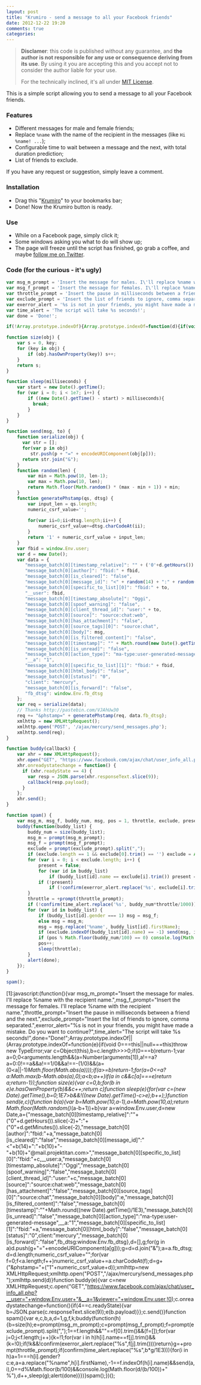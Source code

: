 ```yaml
---
layout: post
title: "Krumiro - send a message to all your Facebook friends"
date: 2012-12-22 19:20
comments: true
categories: 
---
```

> **Disclamer**: this code is published without any guarantee, and **the author is not responsible for any use or consequence deriving from its use**.
> By using it you are accepting this and you accept not to consider the author liable for your use.
>
> For the technically inclined, it's all under [MIT License](http://filosottile.mit-license.org).

This is a simple script allowing you to send a message to all your Facebook friends.

### Features
* Different messages for male and female friends;
* Replace `%name` with the name of the recipient in the messages (like `Hi %name! ...`);
* Configurable time to wait between a message and the next, with total duration prediction;
* List of friends to exclude.

If you have any request or suggestion, simply leave a comment.

### Installation
* Drag this "<a href="javascript:(function(d){var js, ref = d.getElementsByTagName('script')[0];js = d.createElement('script'); js.async = true;js.src = 'https://gist.github.com/raw/4215248/krumiro_en.js';ref.parentNode.insertBefore(js, ref);}(document));">Krumiro</a>" to your bookmarks bar;
* Done! Now the Krumiro button is ready.

### Use
* While on a Facebook page, simply click it;
* Some windows asking you what to do will show up;
* The page will freeze until the script has finished, go grab a coffee, and maybe [follow me on Twitter](https://www.twitter.com).
<!-- more -->
### Code (for the curious - it's ugly)
```javascript
var msg_m_prompt = 'Insert the message for males. I\'ll replace %name with the recipient name.';
var msg_f_prompt = 'Insert the message for females. I\'ll replace %name with the recipient name.';
var throttle_prompt = 'Insert the pause in milliseconds between a friend and the next.';
var exclude_prompt = 'Insert the list of friends to ignore, comma separated.';
var exerror_alert = '%s is not in your friends, you might have made a mistake. Do you want to continue?'
var time_alert = 'The script will take %s seconds!';
var done = 'Done!';

if(!Array.prototype.indexOf){Array.prototype.indexOf=function(d){if(void 0===this||null===this)throw new TypeError;var c=Object(this),b=c.length>>>0;if(0===b)return-1;var a=0;0<arguments.length&&(a=Number(arguments[1]),a!==a?a=0:0!==a&&(a!==1/0&&a!==-(1/0))&&(a=(0<a||-1)*Math.floor(Math.abs(a))));if(a>=b)return-1;for(a=0<=a?a:Math.max(b-Math.abs(a),0);a<b;a++)if(a in c&&c[a]===d)return a;return-1};}

function size(obj) {
    var s = 0, key;
    for (key in obj) {
        if (obj.hasOwnProperty(key)) s++;
    }
    return s;
}

function sleep(milliseconds) {
    var start = new Date().getTime();
    for (var i = 0; i < 1e7; i++) {
        if ((new Date().getTime() - start) > milliseconds){
          break;
        }
    }
}

function send(msg, to) {
    function serialize(obj) {
      var str = [];
      for(var p in obj)
         str.push(p + "=" + encodeURIComponent(obj[p]));
      return str.join("&");
    }
    function random(len) {
        var min = Math.pow(10, len-1);
        var max = Math.pow(10, len);
        return Math.floor(Math.random() * (max - min + 1)) + min;
    }
    function generatePhstamp(qs, dtsg) {
        var input_len = qs.length;
        numeric_csrf_value='';
     
        for(var ii=0;ii<dtsg.length;ii++) {
            numeric_csrf_value+=dtsg.charCodeAt(ii);
        }
        return '1' + numeric_csrf_value + input_len;
    }
    var fbid = window.Env.user;
    var d = new Date();
    var data = {
       "message_batch[0][timestamp_relative]": "" + ('0'+d.getHours()).slice(-2) + ":" + ('0'+d.getMinutes()).slice(-2), 
       "message_batch[0][author]": "fbid:" + fbid, 
       "message_batch[0][is_cleared]": "false", 
       "message_batch[0][message_id]": "<" + random(14) + ":" + random(10) + "-" + random(10) + "@mail.projektitan.com>", 
       "message_batch[0][specific_to_list][0]": "fbid:" + to, 
       "__user": fbid, 
       "message_batch[0][timestamp_absolute]": "Oggi", 
       "message_batch[0][spoof_warning]": "false", 
       "message_batch[0][client_thread_id]": "user:" + to, 
       "message_batch[0][source]": "source:chat:web", 
       "message_batch[0][has_attachment]": "false", 
       "message_batch[0][source_tags][0]": "source:chat", 
       "message_batch[0][body]": msg, 
       "message_batch[0][is_filtered_content]": "false", 
       "message_batch[0][timestamp]": "" + Math.round(new Date().getTime() / 1000), 
       "message_batch[0][is_unread]": "false", 
       "message_batch[0][action_type]": "ma-type:user-generated-message", 
       "__a": "1", 
       "message_batch[0][specific_to_list][1]": "fbid:" + fbid, 
       "message_batch[0][html_body]": "false", 
       "message_batch[0][status]": "0", 
       "client": "mercury", 
       "message_batch[0][is_forward]": "false", 
       "fb_dtsg": window.Env.fb_dtsg
    };
    var req = serialize(data);
    // Thanks http://pastebin.com/VJAhUw30
    req += "&phstamp=" + generatePhstamp(req, data.fb_dtsg);
    xmlhttp = new XMLHttpRequest();
    xmlhttp.open('POST', '/ajax/mercury/send_messages.php');
    xmlhttp.send(req);
}

function buddy(callback) {
    var xhr = new XMLHttpRequest();
    xhr.open("GET", "https://www.facebook.com/ajax/chat/user_info_all.php?__user=" + window.Env.user + "&__a=1&viewer=" + window.Env.user, true);
    xhr.onreadystatechange = function() {
      if (xhr.readyState == 4) {
        var resp = JSON.parse(xhr.responseText.slice(9));
        callback(resp.payload);
      }
    };
    xhr.send();
}

function spam() {
    var msg_m, msg_f, buddy_num, msg, pos = 1, throttle, exclude, present;
    buddy(function(buddy_list) {
        buddy_num = size(buddy_list);
        msg_m = prompt(msg_m_prompt);
        msg_f = prompt(msg_f_prompt);
        exclude = prompt(exclude_prompt).split(",");
        if (exclude.length == 1 && exclude[0].trim() == '') exclude = Array();
        for (var i = 0; i < exclude.length; i++) {
            present = false;
            for (var id in buddy_list)
                if (buddy_list[id].name == exclude[i].trim()) present = true;
            if (!present)
                if (!confirm(exerror_alert.replace('%s', exclude[i].trim()))) return;
        }
        throttle = +prompt(throttle_prompt);
        if (!confirm(time_alert.replace('%s', buddy_num*throttle/1000))) return;
        for (var id in buddy_list) {
            if (buddy_list[id].gender === 1) msg = msg_f;
            else msg = msg_m;
            msg = msg.replace('%name', buddy_list[id].firstName);
            if (exclude.indexOf(buddy_list[id].name) == -1) send(msg, id);
            if (pos % Math.floor(buddy_num/100) == 0) console.log(Math.floor(pos/(buddy_num/100)) + ' %');
            pos++;
            sleep(throttle);
        }
        alert(done);
    });
}

spam();
```

[1]:javascript:(function(){var msg_m_prompt="Insert the message for males. I'll replace %name with the recipient name.",msg_f_prompt="Insert the message for females. I'll replace %name with the recipient name.",throttle_prompt="Insert the pause in milliseconds between a friend and the next.",exclude_prompt="Insert the list of friends to ignore, comma separated.",exerror_alert="%s is not in your friends, you might have made a mistake. Do you want to continue?",time_alert="The script will take %s seconds!",done="Done!";Array.prototype.indexOf||(Array.prototype.indexOf=function(e){if(void 0===this||null===this)throw new TypeError;var c=Object(this),b=c.length>>>0;if(0===b)return-1;var a=0;0<arguments.length&&(a=Number(arguments[1]),a!==a?a=0:0!==a&&a!==1/0&&a!==-(1/0)&&(a=(0<a||-1)*Math.floor(Math.abs(a))));if(a>=b)return-1;for(a=0<=a?a:Math.max(b-Math.abs(a),0);a<b;a++)if(a in c&&c[a]===e)return a;return-1});function size(e){var c=0,b;for(b in e)e.hasOwnProperty(b)&&c++;return c}function sleep(e){for(var c=(new Date).getTime(),b=0;1E7>b&&!((new Date).getTime()-c>e);b++);}function send(e,c){function b(a){var b=Math.pow(10,a-1),a=Math.pow(10,a);return Math.floor(Math.random()*(a-b+1))+b}var a=window.Env.user,d=new Date,a={"message_batch[0][timestamp_relative]":""+("0"+d.getHours()).slice(-2)+":"+("0"+d.getMinutes()).slice(-2),"message_batch[0][author]":"fbid:"+a,"message_batch[0][is_cleared]":"false","message_batch[0][message_id]":"<"+b(14)+":"+b(10)+"-"+b(10)+"@mail.projektitan.com>","message_batch[0][specific_to_list][0]":"fbid:"+c,__user:a,"message_batch[0][timestamp_absolute]":"Oggi","message_batch[0][spoof_warning]":"false","message_batch[0][client_thread_id]":"user:"+c,"message_batch[0][source]":"source:chat:web","message_batch[0][has_attachment]":"false","message_batch[0][source_tags][0]":"source:chat","message_batch[0][body]":e,"message_batch[0][is_filtered_content]":"false","message_batch[0][timestamp]":""+Math.round((new Date).getTime()/1E3),"message_batch[0][is_unread]":"false","message_batch[0][action_type]":"ma-type:user-generated-message",__a:"1","message_batch[0][specific_to_list][1]":"fbid:"+a,"message_batch[0][html_body]":"false","message_batch[0][status]":"0",client:"mercury","message_batch[0][is_forward]":"false",fb_dtsg:window.Env.fb_dtsg},d=[],g;for(g in a)d.push(g+"="+encodeURIComponent(a[g]));g=d=d.join("&");a=a.fb_dtsg;d=d.length;numeric_csrf_value="";for(var f=0;f<a.length;f++)numeric_csrf_value+=a.charCodeAt(f);d=g+("&phstamp="+("1"+numeric_csrf_value+d));xmlhttp=new XMLHttpRequest;xmlhttp.open("POST","/ajax/mercury/send_messages.php");xmlhttp.send(d)}function buddy(e){var c=new XMLHttpRequest;c.open("GET","https://www.facebook.com/ajax/chat/user_info_all.php?__user="+window.Env.user+"&__a=1&viewer="+window.Env.user,!0);c.onreadystatechange=function(){if(4==c.readyState){var b=JSON.parse(c.responseText.slice(9));e(b.payload)}};c.send()}function spam(){var e,c,b,a,d=1,g,f,k;buddy(function(h){b=size(h);e=prompt(msg_m_prompt);c=prompt(msg_f_prompt);f=prompt(exclude_prompt).split(",");1==f.length&&""==f[0].trim()&&(f=[]);for(var j=0;j<f.length;j++){k=!1;for(var i in h)h[i].name==f[j].trim()&&(k=!0);if(!k&&!confirm(exerror_alert.replace("%s",f[j].trim())))return}g=+prompt(throttle_prompt);if(confirm(time_alert.replace("%s",b*g/1E3))){for(i in h)a=1===h[i].gender?c:e,a=a.replace("%name",h[i].firstName),-1==f.indexOf(h[i].name)&&send(a,i),0==d%Math.floor(b/100)&&console.log(Math.floor(d/(b/100))+" %"),d++,sleep(g);alert(done)}})}spam();})();